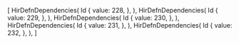 [
    HirDefnDependencies(
        Id {
            value: 228,
        },
    ),
    HirDefnDependencies(
        Id {
            value: 229,
        },
    ),
    HirDefnDependencies(
        Id {
            value: 230,
        },
    ),
    HirDefnDependencies(
        Id {
            value: 231,
        },
    ),
    HirDefnDependencies(
        Id {
            value: 232,
        },
    ),
]